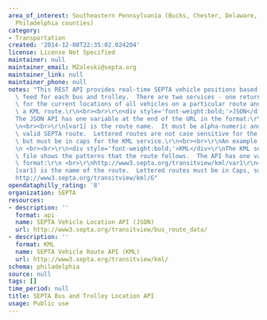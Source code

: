 ```yaml
---
area_of_interest: Southeastern Pennsylvania (Bucks, Chester, Delaware, Montgomery,
  Philadelphia counties)
category:
- Transportation
created: '2014-12-08T22:35:02.024204'
license: License Not Specified
maintainer: null
maintainer_email: MZaleski@septa.org
maintainer_link: null
maintainer_phone: null
notes: "This REST API provides real-time SEPTA vehicle positions based on a GPS data\
  \ feed for each bus and trolley.  There are two services - one returning JSON points\
  \ for the current locations of all vehicles on a particular route and one returning\
  \ a KML route.\r\n<br><br>\r\n<div style='font-weight:bold;'>JSON</div>\r\n\r\n\
  The JSON API has one variable at the end of the URL in the format:\r\n<br>\r\nhttp://www3.septa.org/transitview/bus_route_data/var1\r\
  \n<br><br>\r\n[var1] is the route name.  It must be alpha-numeric and must be a\
  \ valid SEPTA route.  Lettered routes are not case sensitive for the JSON service\
  \ but must be in caps for the KML service.\r\n<br><br>\r\nAn example:\r\nhttp://www3.septa.org/transitview/bus_route_data/23\r\
  \n <br><br>\r\n<div style='font-weight:bold;'>KML</div>\r\nThe KML service trace\
  \ file shows the patterns that the route follows.  The API has one variable in the\
  \ format:\r\n <br>\r\nhttp://www3.septa.org/transitview/kml/var1\r\n<br><br>\r\n\
  [var1] is the name of the route.  Lettered routes must be in Caps, such as:\r\n\
  http://www3.septa.org/transitview/kml/G"
opendataphilly_rating: '8'
organization: SEPTA
resources:
- description: ''
  format: api
  name: SEPTA Vehicle Location API (JSON)
  url: http://www3.septa.org/transitview/bus_route_data/
- description: ''
  format: KML
  name: SEPTA Vehicle Route API (KML)
  url: http://www3.septa.org/transitview/kml/
schema: philadelphia
source: null
tags: []
time_period: null
title: SEPTA Bus and Trolley Location API
usage: Public use
---
```

